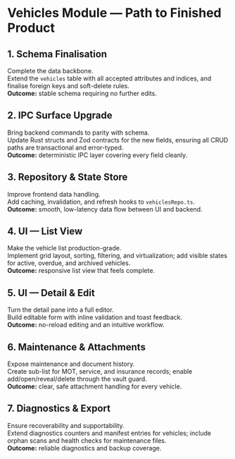 # Vehicles Module — Path to Finished Product

## 1. Schema Finalisation
Complete the data backbone.  
Extend the `vehicles` table with all accepted attributes and indices, and finalise foreign keys and soft-delete rules.  
**Outcome:** stable schema requiring no further edits.

## 2. IPC Surface Upgrade
Bring backend commands to parity with schema.  
Update Rust structs and Zod contracts for the new fields, ensuring all CRUD paths are transactional and error-typed.  
**Outcome:** deterministic IPC layer covering every field cleanly.

## 3. Repository & State Store
Improve frontend data handling.  
Add caching, invalidation, and refresh hooks to `vehiclesRepo.ts`.  
**Outcome:** smooth, low-latency data flow between UI and backend.

## 4. UI — List View
Make the vehicle list production-grade.  
Implement grid layout, sorting, filtering, and virtualization; add visible states for active, overdue, and archived vehicles.  
**Outcome:** responsive list view that feels complete.

## 5. UI — Detail & Edit
Turn the detail pane into a full editor.  
Build editable form with inline validation and toast feedback.  
**Outcome:** no-reload editing and an intuitive workflow.

## 6. Maintenance & Attachments
Expose maintenance and document history.  
Create sub-list for MOT, service, and insurance records; enable add/open/reveal/delete through the vault guard.  
**Outcome:** clear, safe attachment handling for every vehicle.

## 7. Diagnostics & Export
Ensure recoverability and supportability.  
Extend diagnostics counters and manifest entries for vehicles; include orphan scans and health checks for maintenance files.  
**Outcome:** reliable diagnostics and backup coverage.
